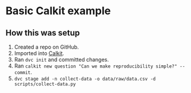 # Basic Calkit example

## How this was setup

1. Created a repo on GitHub.
2. Imported into [Calkit](https://calkit.io).
3. Ran `dvc init` and committed changes.
4. Ran `calkit new question "Can we make reproducibility simple?" --commit`.
5. `dvc stage add -n collect-data -o data/raw/data.csv -d scripts/collect-data.py`
